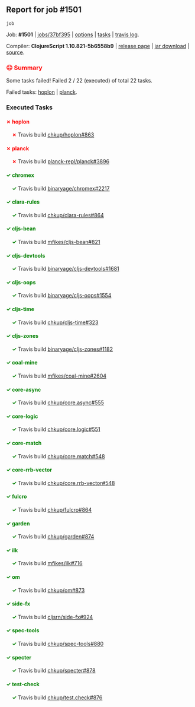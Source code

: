 ## Report for job #1501
```
job
```


Job: **#1501** | [jobs/37bf395](https://github.com/cljs-oss/canary/commit/37bf395123bb81e61a143bd9ff94062f2c6feaaf) | [options](options.edn) | [tasks](tasks.edn) | [travis log](https://travis-ci.org/cljs-oss/canary/builds/717551018).

Compiler: **ClojureScript 1.10.821-5b6558b9** | [release page](https://github.com/cljs-oss/canary/releases/tag/r1.10.821-5b6558b9) | [jar download](https://github.com/cljs-oss/canary/releases/download/r1.10.821-5b6558b9/clojurescript-1.10.821-5b6558b9.jar) | [source](https://github.com/clojure/clojurescript/commit/5b6558b9065311c77e3fa07174320e129984273e).

### <b style='color:red'>☹ Summary</b>

Some tasks failed! Failed 2 / 22 (executed) of total 22 tasks.

Failed tasks: [hoplon](#-hoplon) | [planck](#-planck).

### Executed Tasks

#### <b style='color:red'>&#x2717; hoplon</b>
&nbsp;&nbsp;&nbsp;&nbsp;<b style='color:red'>&#x2717;</b> Travis build [chkup/hoplon#863](https://travis-ci.org/chkup/hoplon/builds/717551622)<br>

#### <b style='color:red'>&#x2717; planck</b>
&nbsp;&nbsp;&nbsp;&nbsp;<b style='color:red'>&#x2717;</b> Travis build [planck-repl/planck#3896](https://travis-ci.org/planck-repl/planck/builds/717551660)<br>

#### <b style='color:green'>&#x2713; chromex</b>
&nbsp;&nbsp;&nbsp;&nbsp;<b style='color:green'>&#x2713;</b> Travis build [binaryage/chromex#2217](https://travis-ci.org/binaryage/chromex/builds/717551554)<br>

#### <b style='color:green'>&#x2713; clara-rules</b>
&nbsp;&nbsp;&nbsp;&nbsp;<b style='color:green'>&#x2713;</b> Travis build [chkup/clara-rules#864](https://travis-ci.org/chkup/clara-rules/builds/717551584)<br>

#### <b style='color:green'>&#x2713; cljs-bean</b>
&nbsp;&nbsp;&nbsp;&nbsp;<b style='color:green'>&#x2713;</b> Travis build [mfikes/cljs-bean#821](https://travis-ci.org/mfikes/cljs-bean/builds/717551586)<br>

#### <b style='color:green'>&#x2713; cljs-devtools</b>
&nbsp;&nbsp;&nbsp;&nbsp;<b style='color:green'>&#x2713;</b> Travis build [binaryage/cljs-devtools#1681](https://travis-ci.org/binaryage/cljs-devtools/builds/717551588)<br>

#### <b style='color:green'>&#x2713; cljs-oops</b>
&nbsp;&nbsp;&nbsp;&nbsp;<b style='color:green'>&#x2713;</b> Travis build [binaryage/cljs-oops#1554](https://travis-ci.org/binaryage/cljs-oops/builds/717551590)<br>

#### <b style='color:green'>&#x2713; cljs-time</b>
&nbsp;&nbsp;&nbsp;&nbsp;<b style='color:green'>&#x2713;</b> Travis build [chkup/cljs-time#323](https://travis-ci.org/chkup/cljs-time/builds/717551592)<br>

#### <b style='color:green'>&#x2713; cljs-zones</b>
&nbsp;&nbsp;&nbsp;&nbsp;<b style='color:green'>&#x2713;</b> Travis build [binaryage/cljs-zones#1182](https://travis-ci.org/binaryage/cljs-zones/builds/717551595)<br>

#### <b style='color:green'>&#x2713; coal-mine</b>
&nbsp;&nbsp;&nbsp;&nbsp;<b style='color:green'>&#x2713;</b> Travis build [mfikes/coal-mine#2604](https://travis-ci.org/mfikes/coal-mine/builds/717551597)<br>

#### <b style='color:green'>&#x2713; core-async</b>
&nbsp;&nbsp;&nbsp;&nbsp;<b style='color:green'>&#x2713;</b> Travis build [chkup/core.async#555](https://travis-ci.org/chkup/core.async/builds/717551603)<br>

#### <b style='color:green'>&#x2713; core-logic</b>
&nbsp;&nbsp;&nbsp;&nbsp;<b style='color:green'>&#x2713;</b> Travis build [chkup/core.logic#551](https://travis-ci.org/chkup/core.logic/builds/717551605)<br>

#### <b style='color:green'>&#x2713; core-match</b>
&nbsp;&nbsp;&nbsp;&nbsp;<b style='color:green'>&#x2713;</b> Travis build [chkup/core.match#548](https://travis-ci.org/chkup/core.match/builds/717551607)<br>

#### <b style='color:green'>&#x2713; core-rrb-vector</b>
&nbsp;&nbsp;&nbsp;&nbsp;<b style='color:green'>&#x2713;</b> Travis build [chkup/core.rrb-vector#548](https://travis-ci.org/chkup/core.rrb-vector/builds/717551609)<br>

#### <b style='color:green'>&#x2713; fulcro</b>
&nbsp;&nbsp;&nbsp;&nbsp;<b style='color:green'>&#x2713;</b> Travis build [chkup/fulcro#864](https://travis-ci.org/chkup/fulcro/builds/717551613)<br>

#### <b style='color:green'>&#x2713; garden</b>
&nbsp;&nbsp;&nbsp;&nbsp;<b style='color:green'>&#x2713;</b> Travis build [chkup/garden#874](https://travis-ci.org/chkup/garden/builds/717551653)<br>

#### <b style='color:green'>&#x2713; ilk</b>
&nbsp;&nbsp;&nbsp;&nbsp;<b style='color:green'>&#x2713;</b> Travis build [mfikes/ilk#716](https://travis-ci.org/mfikes/ilk/builds/717551634)<br>

#### <b style='color:green'>&#x2713; om</b>
&nbsp;&nbsp;&nbsp;&nbsp;<b style='color:green'>&#x2713;</b> Travis build [chkup/om#873](https://travis-ci.org/chkup/om/builds/717551638)<br>

#### <b style='color:green'>&#x2713; side-fx</b>
&nbsp;&nbsp;&nbsp;&nbsp;<b style='color:green'>&#x2713;</b> Travis build [cljsrn/side-fx#924](https://travis-ci.org/cljsrn/side-fx/builds/717551677)<br>

#### <b style='color:green'>&#x2713; spec-tools</b>
&nbsp;&nbsp;&nbsp;&nbsp;<b style='color:green'>&#x2713;</b> Travis build [chkup/spec-tools#880](https://travis-ci.org/chkup/spec-tools/builds/717551640)<br>

#### <b style='color:green'>&#x2713; specter</b>
&nbsp;&nbsp;&nbsp;&nbsp;<b style='color:green'>&#x2713;</b> Travis build [chkup/specter#878](https://travis-ci.org/chkup/specter/builds/717551651)<br>

#### <b style='color:green'>&#x2713; test-check</b>
&nbsp;&nbsp;&nbsp;&nbsp;<b style='color:green'>&#x2713;</b> Travis build [chkup/test.check#876](https://travis-ci.org/chkup/test.check/builds/717551682)<br>